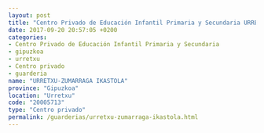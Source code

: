 ```yaml
---
layout: post
title: "Centro Privado de Educación Infantil Primaria y Secundaria URRETXU-ZUMARRAGA IKASTOLA"
date: 2017-09-20 20:57:05 +0200
categories:
- Centro Privado de Educación Infantil Primaria y Secundaria
- gipuzkoa
- urretxu
- Centro privado
- guarderia
name: "URRETXU-ZUMARRAGA IKASTOLA"
province: "Gipuzkoa"
location: "Urretxu"
code: "20005713"
type: "Centro privado"
permalink: /guarderias/urretxu-zumarraga-ikastola.html
---
```


